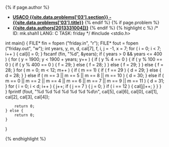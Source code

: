 <a name="2013331004.03"></a>

{% if page.author %}
- **[USACO {{site.data.problems['03'].section}} - {{site.data.problems['03'].title}}]({{site.baseurl}}/problem/03)**
{% endif %}
{% if page.problem %}
- **[{{site.data.authors[2013331004]}}]({{site.baseurl}}/author/2013331004)**
{% endif %}
{% highlight c %}
/*
ID: mk.shah1
LANG: C
TASK: friday
*/
#include <stdio.h>

int main() {
    FILE* fin  = fopen ("friday.in", "r");
    FILE* fout = fopen ("friday.out", "w");
    int years, y, m, d, cal[7], f, i, j = -1, x = 7;
    for ( i = 0; i < 7; i++ ) {
        cal[i] = 0;
    }
    fscanf (fin, "%d", &years);
    if ( years > 0 && years <= 400 ) {
        for ( y = 1900; y < 1900 + years; y++ ) {
            if ( y % 4 == 0 ) {
                if ( y % 100 == 0 ) {
                    if ( y % 400 == 0 ) {
                        f = 29;
                    } else {
                        f = 28;
                    }
                } else {
                    f = 29;
                }
            } else {
                f = 28;
            }
            for ( m = 0; m < 12; m++ ) {
                if ( m == 1) {
                    if ( f == 29 ) {
                        d = 29;
                    } else {
                        d = 28;
                    }
                } else if ( m == 3 || m == 5 || m == 8 || m == 10 ) {
                    d = 30;
                } else if ( m == 0 || m == 2 || m == 4 || m == 6 || m == 7 || m == 9 || m == 11 ) {
                    d = 31;
                }
                for ( i = 0; i < d; i++ ) {
                    j++;
                    if ( j == 7 ) {
                        j = 0;
                    }
                    if ( i == 12 ) {
                        cal[j]++;
                    }
                }
            }
        }
        fprintf (fout, "%d %d %d %d %d %d %d\n", cal[5], cal[6], cal[0], cal[1], cal[2], cal[3], cal[4]);

        return 0;
    } else {
        return 0;
    }
}

{% endhighlight %}